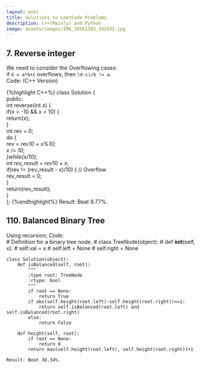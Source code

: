```yaml
---
layout: post
title: Solutions to LeetCode Problems
description: C++(Mainly) and Python
image: assets/images/IMG_20161203_142432.jpg
---
```


## 7. Reverse integer  
We need to consider the Overflowing cases:  
if `d = a*b+c` overflows, then `(d-c)/b != a`.  
Code: (C++ Version)  

{%highlight C++%}
    class Solution {  
    public:  
        int reverse(int x) {  
            if(x > -10 && x < 10) {  
                return(x);  
            }  
            int rev = 0;  
            do {  
                rev = rev*10 + x%10;  
                x /= 10;  
            }while(x/10);  
            int rev_result = rev*10 + x;  
            if(rev != (rev_result - x)/10) { // Overflow  
                rev_result = 0;  
            }  
            return(rev_result);  
        }  
    };
{%endhighlight%} 
Result: Beat 9.77%.  

## 110. Balanced Binary Tree
Using recursion;
Code:  
    # Definition for a binary tree node.
    # class TreeNode(object):
    #     def __init__(self, x):
    #         self.val = x
    #         self.left = None
    #         self.right = None
  
    class Solution(object):
        def isBalanced(self, root):
            """
            :type root: TreeNode
            :rtype: bool
            """
            if root == None:
                return True
            if abs(self.height(root.left)-self.height(root.right))<=1:
                return self.isBalanced(root.left) and self.isBalanced(root.right)
            else:
                return False
       
        def height(self, root):
            if root == None:
                return 0
            return max(self.height(root.left), self.height(root.right))+1
```
Result: Beat 38.34%.